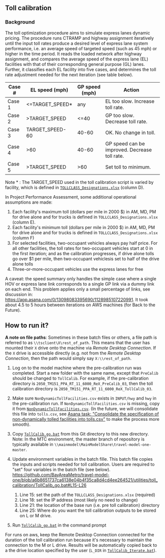 
## Toll calibration

### Background
The toll optimization procedure aims to simulate express lanes dynamic pricing. The procedure runs CTRAMP and highway assignment iteratively until the input toll rates produce a desired level of express lane system performance, i.e. an average speed of targeted speed (such as 45 mph) or higher in the time period. It reads the loaded network after highway assignment, and compares the average speed of the express lane (EL) facilities with that of their corresponding general purpose (GL) lanes. Further, it classifies each EL facility into five cases, and determines the toll rate adjustment needed for the next iteration (see table below).

| Case #  | EL speed (mph)   | GP speed (mph) | Action                                        |
| --------| ---------------- |--------------- | --------------------------------------------- |
| Case 1  | <=TARGET_SPEED*  | any            | EL too slow. Increase toll rate.              |
| Case 2  | >TARGET_SPEED    | <=40           | GP too slow. Decrease toll rate.              |
| Case 3  | TARGET_SPEED-60  | 40-60          | OK. No change in toll.                        |
| Case 4  | >60              | 40-60          | GP speed can be improved. Decrease toll rate. |
| Case 5  | >TARGET_SPEED    | >60            | Set toll to minimum.                          |

Note * : The TARGET_SPEED used in the toll calibration script is varied by facility, which is defined in [`TOLLCLASS_Designations.xlsx`](https://github.com/BayAreaMetro/travel-model-one/blob/master/utilities/NextGenFwys/TOLLCLASS_Designations.xlsx) (column D).

In Project Performance Assessment, some additional operational assumptions are made:
1. Each facility's maximum toll (dollars per mile in 2000 $) in AM, MD, PM for drive alone and for trucks is defined in `TOLLCLASS_Designations.xlsx` (column E). 
2. Each facility's minimum toll (dollars per mile in 2000 $) in AM, MD, PM for drive alone and for trucks is defined in `TOLLCLASS_Designations.xlsx` (column F) 
3. For selected facilities, two-occupant vehicles always pay half price. For all other facilities, the toll rates for two-occupant vehicles start at 0 in the first iteration; and as the calibration progresses, if drive alone tolls go over $1 per mile, then two-occupant vehiclesis set to half of the drive alone tolls
4. Three-or-more-occupant vehicles use the express lanes for free

A caveat: the speed summary only handles the simple case where a single HOV or express lane link corresponds to a single GP link via a dummy link on each end. This problem applies only a small percentage of links, see discussion in: https://app.asana.com/0/13098083395690/1128985107220991. It took about 4.5 to 5 hours between iterations on AWS machines (for Back to the Future).


## How to run it?

**A note on file paths**: Sometimes in these batch files or others, a file path is referred to as `\\tsclient\X\rest_of_path`.  This means that the user has mounted their `X` drive onto the machine via *Remote Desktop Connection*.  If the `X` drive is accessible directly (e.g. not from the *Remote Desktop Connection*, then the path would simply say `X:\\rest_of_path`.

1. Log on to the model machine where the pre-calibration run was completed. Start a new folder with the same name, except that `PreCalib` should be changed to `TollCalib`.  For example, if the pre-calibration directory is `2050_TM151_PPA_RT_11_6000_ReX_PreCalib_03`, then the toll calibration directory is `2050_TM151_PPA_RT_11_6000_ReX_TollCalib_03`.

2. Make sure `NonDynamicTollFacilities.csv` exists in `INPUT/hwy` and `hwy` in the pre-calibration run. If `NonDynamicTollFacilities.csv` is missing, copy it from [`NonDynamicTollFacilities.csv`](https://github.com/BayAreaMetro/travel-model-one/blob/master/utilities/NextGenFwys/NonDynamicTollFacilities.csv).
(In the future, we will consolidate this file into `tolls.csv`, see [Asana task: "Consolidate the specification of non-dynamically tolled facilities into tolls.csv"](https://app.asana.com/0/1203117570203492/1203219088817572) to make the process more smooth).  

3. Copy [`TollCalib_go.bat`](TollCalib_go.bat) from this Git directory to this new directory. Note: In the MTC environment, the master branch of repository is typically available in `\\mainmodel\MainModelShare\travel-model-one-master`.

4. Update environment variables in the batch fille. This batch file copies the inputs and scripts needed for toll calibration. Users are required to "set" four variables in the batch file (see below). <br>https://github.com/BayAreaMetro/travel-model-one/blob/a6b8651737ca6138e04b4f35ca8d4cd4ee264521/utilities/toll_calibration/TollCalib_go.bat#L15-L26

    1. Line 15: set the path of the `TOLLCLASS_Designations.xlsx` (required)
    2. Line 18: set the IP address (most likely no need to change)
    3. Line 21: the location of the base run (i.e. pre toll calibration) directory 
    4. Line 25: Where do you want the toll calibration outputs to be stored on L or M drive.

5. Run [`TollCalib_go.bat`](TollCalib_go.bat) in the command prompt

For runs on aws, keep the Remote Desktop Connection connected for the duration of the toll calibration run because it's necessary to maintain the connection to the M or L drive. Results will be automatically copied back to a the drive location specified by the user (`L_DIR` in [`TollCalib_Iterate.bat`](TollCalib_Iterate.bat)).


